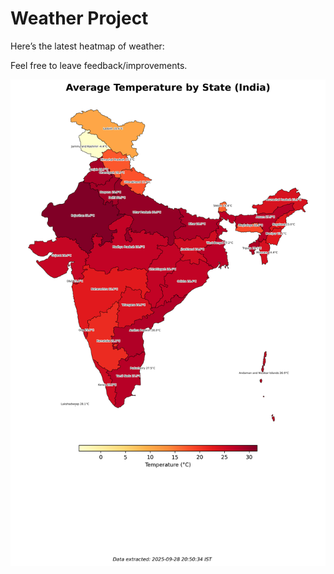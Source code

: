 # Weather Project

Here’s the latest heatmap of weather:

Feel free to leave feedback/improvements.

![India Heatmap](docs/assets/india_heatmap.png?v=D95244)
